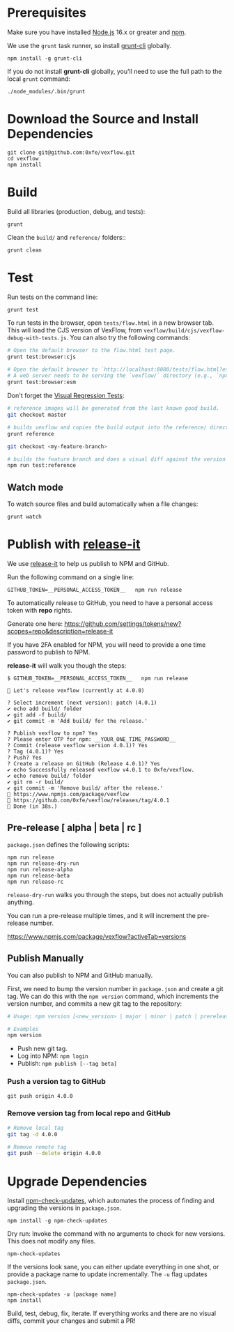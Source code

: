 # Prerequisites

Make sure you have installed [Node.js](https://nodejs.org/) 16.x or greater and [npm](https://docs.npmjs.com/cli/v7/configuring-npm/install#using-a-node-version-manager-to-install-nodejs-and-npm).

We use the `grunt` task runner, so install [grunt-cli](https://www.npmjs.com/package/grunt-cli) globally.

    npm install -g grunt-cli

If you do not install **grunt-cli** globally, you'll need to use the full path to the local `grunt` command:

    ./node_modules/.bin/grunt

# Download the Source and Install Dependencies

```
git clone git@github.com:0xfe/vexflow.git
cd vexflow
npm install
```

# Build

Build all libraries (production, debug, and tests):

    grunt

Clean the `build/` and `reference/` folders::

    grunt clean

# Test

Run tests on the command line:

    grunt test

To run tests in the browser, open `tests/flow.html` in a new browser tab. This will load the CJS version of VexFlow, from `vexflow/build/cjs/vexflow-debug-with-tests.js`. You can also try the following commands:

```sh
# Open the default browser to the flow.html test page.
grunt test:browser:cjs

# Open the default browser to `http://localhost:8080/tests/flow.html?esm=true`.
# A web server needs to be serving the `vexflow/` directory (e.g., `npx http-server`).
grunt test:browser:esm
```

Don't forget the [Visual Regression Tests](./Visual-Regression-Tests):

```sh
# reference images will be generated from the last known good build.
git checkout master

# builds vexflow and copies the build output into the reference/ directory.
grunt reference

git checkout <my-feature-branch>

# builds the feature branch and does a visual diff against the version in the reference/ directory.
npm run test:reference
```

## Watch mode

To watch source files and build automatically when a file changes:

```
grunt watch
```

# Publish with [release-it](https://www.npmjs.com/package/release-it)

We use [release-it](https://www.npmjs.com/package/release-it) to help us publish to NPM and GitHub.

Run the following command on a single line:

```
GITHUB_TOKEN=__PERSONAL_ACCESS_TOKEN__   npm run release
```

To automatically release to GitHub, you need to have a personal access token with **repo** rights.

Generate one here: https://github.com/settings/tokens/new?scopes=repo&description=release-it

If you have 2FA enabled for NPM, you will need to provide a one time password to publish to NPM.

**release-it** will walk you though the steps:

```
$ GITHUB_TOKEN=__PERSONAL_ACCESS_TOKEN__   npm run release

🚀 Let's release vexflow (currently at 4.0.0)

? Select increment (next version): patch (4.0.1)
✔ echo add build/ folder
✔ git add -f build/
✔ git commit -m 'Add build/ for the release.'

? Publish vexflow to npm? Yes
? Please enter OTP for npm: __YOUR_ONE_TIME_PASSWORD__
? Commit (release vexflow version 4.0.1)? Yes
? Tag (4.0.1)? Yes
? Push? Yes
? Create a release on GitHub (Release 4.0.1)? Yes
✔ echo Successfully released vexflow v4.0.1 to 0xfe/vexflow.
✔ echo remove build/ folder
✔ git rm -r build/
✔ git commit -m 'Remove build/ after the release.'
🔗 https://www.npmjs.com/package/vexflow
🔗 https://github.com/0xfe/vexflow/releases/tag/4.0.1
🏁 Done (in 38s.)
```

## Pre-release [ alpha | beta | rc ]

`package.json` defines the following scripts:

```
npm run release
npm run release-dry-run
npm run release-alpha
npm run release-beta
npm run release-rc
```

`release-dry-run` walks you through the steps, but does not actually publish anything.

You can run a pre-release multiple times, and it will increment the pre-release number.

https://www.npmjs.com/package/vexflow?activeTab=versions

## Publish Manually

You can also publish to NPM and GitHub manually.

First, we need to bump the version number in `package.json` and create a git tag. We can do this with the `npm version` command, which increments the version number, and commits a new git tag to the repository:

```bash
# Usage: npm version [<new_version> | major | minor | patch | prerelease --preid=<alpha | beta | rc>]

# Examples
npm version
```

-   Push new git tag.
-   Log into NPM: `npm login`
-   Publish: `npm publish [--tag beta]`

### Push a version tag to GitHub

    git push origin 4.0.0

### Remove version tag from local repo and GitHub

```sh
# Remove local tag
git tag -d 4.0.0

# Remove remote tag
git push --delete origin 4.0.0
```

# Upgrade Dependencies

Install [npm-check-updates](https://www.npmjs.com/package/npm-check-updates), which automates the process of finding and upgrading the versions in `package.json`.

    npm install -g npm-check-updates

Dry run: Invoke the command with no arguments to check for new versions. This does not modify any files.

    npm-check-updates

If the versions look sane, you can either update everything in one shot, or provide a package name to update incrementally. The `-u` flag updates `package.json`.

    npm-check-updates -u [package name]
    npm install

Build, test, debug, fix, iterate. If everything works and there are no visual diffs, commit your changes and submit a PR!
